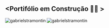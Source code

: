 ## <Portifólio em Construção 👨‍💻 >
<!--
<div align="left">
  <a href="https://www.linkedin.com/in/gabrieltramontin/" target="_blank"><img src="https://img.shields.io/badge/-LinkedIn-%230077B5?style=for-the-badge&logo=linkedin&logoColor=white" target="_blank"></a>  
   <a href="mailto:gabrieltramontin@alunos.utfpr.edu.br" target="_blank"><img src="https://play-lh.googleusercontent.com/D1Dz2BjPYev_oyksKXsdtAS66a_2Ql-sklpzTnwR9lqnDG_P5lAJEtfR70FudJ0XMA=s48-rw" style='width:28px' target="_blank"></a>  
</div>
-->

<p>
<img align="left" src="https://github-readme-stats.vercel.app/api?username=gabrielstramontin&show_icons=true&theme=dark&locale=en" alt="gabrielstramontin"/>
<img align="center" src="https://github-readme-stats.vercel.app/api/top-langs?username=gabrielstramontin&show_icons=true&theme=dark&locale=en&layout=compact" alt="gabrielstramontin"/>
</p>
